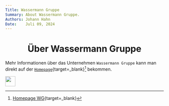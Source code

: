 ```yaml
---
Title: Wassermann Gruppe
Summary: About Wassermann Gruppe.
Authors: Johann Hahn
Date:    Juli 09, 2024
---
```


<h1 align="center">Über Wassermann Gruppe</h1>

Mehr Informationen über das Unternehmen `Wassermann Gruppe` kann man direkt auf der [`Homepage`][Homepage]{target=\_blank}[^1] bekommen.

[Homepage]: https://wassermanngruppe.de/

<img src="../assets/logos/wassermann-gruppe.svg" width="32" height="32" /> 

[^1]: [Homepage WG](https://wassermanngruppe.de/){target=\_blank}

